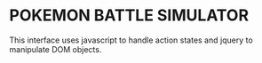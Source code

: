 <h1>POKEMON BATTLE SIMULATOR</h1>

This interface uses javascript to handle action states and jquery to manipulate DOM objects.
